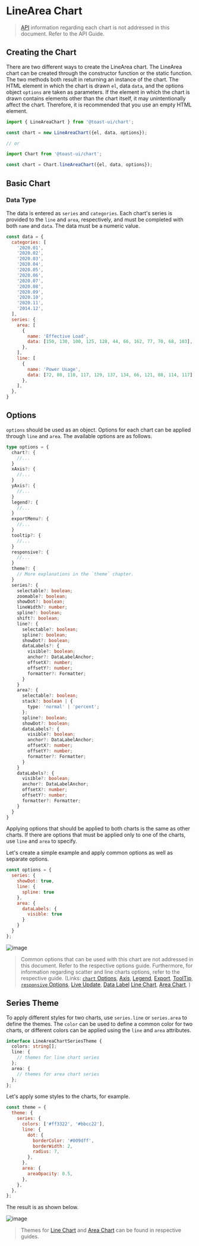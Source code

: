 # LineArea Chart

> [API](./common-api.md) information regarding each chart is not addressed in this document. Refer to the API Guide. 

## Creating the Chart

There are two different ways to create the LineArea chart. The LineArea chart can be created through the constructor function or the static function. The two methods both result in returning an instance of the chart. The HTML element in which the chart is drawn `el`, data `data`, and the options object `options` are taken as parameters. If the element in which the chart is drawn contains elements other than the chart itself, it may unintentionally affect the chart. Therefore, it is recommended that you use an empty HTML element.

```js
import { LineAreaChart } from '@toast-ui/chart';

const chart = new LineAreaChart({el, data, options});

// or

import Chart from '@toast-ui/chart';

const chart = Chart.lineAreaChart({el, data, options});
```

## Basic Chart

### Data Type

The data is entered as `series` and `categories`. Each chart's series is provided to the `line` and `area`, respectively, and must be completed with both `name` and `data`. The data must be a numeric value. 

```js
const data = {
  categories: [
    '2020.01',
    '2020.02',
    '2020.03',
    '2020.04',
    '2020.05',
    '2020.06',
    '2020.07',
    '2020.08',
    '2020.09',
    '2020.10',
    '2020.11',
    '2014.12',
  ],
  series: {
    area: [
      {
        name: 'Effective Load',
        data: [150, 130, 100, 125, 128, 44, 66, 162, 77, 70, 68, 103],
      },
    ],
    line: [
      {
        name: 'Power Usage',
        data: [72, 80, 110, 117, 129, 137, 134, 66, 121, 88, 114, 117],
      },
    ],
  },
}
```

## Options

`options` should be used as an object. Options for each chart can be applied through `line` and `area`. The available options are as follows. 


```ts
type options = {
  chart?: {
    //...
  }
  xAxis?: {
    //...
  }
  yAxis?: {
    //...
  }
  legend?: {
    //...
  }
  exportMenu?: {
    //...
  }
  tooltip?: {
    //...
  }
  responsive?: {
    //...
  }
  theme?: {
    // More explanations in the `theme` chapter.
  }
  series?: {
    selectable?: boolean;
    zoomable?: boolean;
    showDot?: boolean;
    lineWidth?: number;
    spline?: boolean;
    shift?: boolean;
    line?: {
      selectable?: boolean;
      spline?: boolean;
      showDot?: boolean;
      dataLabels?: {
        visible?: boolean;
        anchor?: DataLabelAnchor;
        offsetX?: number;
        offsetY?: number;
        formatter?: Formatter;
      }
    }
    area?: {
      selectable?: boolean;
      stack?: boolean | {
        type: 'normal' | 'percent';
      };
      spline?: boolean;
      showDot?: boolean;
      dataLabels?: {
        visible?: boolean;
        anchor?: DataLabelAnchor;
        offsetX?: number;
        offsetY?: number;
        formatter?: Formatter;
      }
    }
    dataLabels?: {
      visible?: boolean;
      anchor?: DataLabelAnchor;
      offsetX?: number;
      offsetY?: number;
      formatter?: Formatter;
    }
  }
}
```

Applying options that should be applied to both charts is the same as other charts. If there are options that must be applied only to one of the charts, use `line` and `area` to specify.

Let's create a simple example and apply common options as well as separate options. 

```js
const options = {
  series: {
    showDot: true,
    line: {
      spline: true
    },
    area: {
      dataLabels: {
        visible: true
      }
    }
  }
};
```

![image](https://user-images.githubusercontent.com/35371660/102154012-dc413700-3ebb-11eb-83fc-a472c862ec6b.png)

> Common options that can be used with this chart are not addressed in this document. Refer to the respective options guide. Furthermore, for information regarding scatter and line charts options, refer to the respective guide. 
> (Links: 
> [`chart` Options](./common-chart-options.md),
> [Axis](./common-axes.md), 
> [Legend](./common-legend.md), 
> [Export](./common-exportMenu.md),
> [ToolTip](./common-tooltip.md),
> [`responsive` Options](./common-responsive-options.md), 
> [Live Update](./common-liveUpdate-options.md),
> [Data Label](./common-dataLabels-options.md)
> [Line Chart](./chart-line.md),
> [Area Chart](./chart-area.md),
> )

## Series Theme

To apply different styles for two charts, use `series.line` or `series.area` to define the themes. The `color` can be used to define a common color for two charts, or different colors can be applied using the `line` and `area` attributes. 

```ts
interface LineAreaChartSeriesTheme {
  colors: string[];
  line: {
    // themes for line chart series
  };
  area: {
    // themes for area chart series
  };
};
```


Let's apply some styles to the charts, for example. 

```js
const theme = {
  theme: {
    series: {
      colors: ['#ff3322', '#bbcc22'],
      line: {
        dot: {
          borderColor: '#009dff',
          borderWidth: 2,
          radius: 7,
        },
      },
      area: {
        areaOpacity: 0.5,
      },
    },
  },
};
```

The result is as shown below. 

![image](https://user-images.githubusercontent.com/35371660/102154822-8c636f80-3ebd-11eb-8537-ce44e19c90bb.png)

> Themes for [Line Chart](./chart-line.md) and [Area Chart](./chart-area.md) can be found in respective guides.
